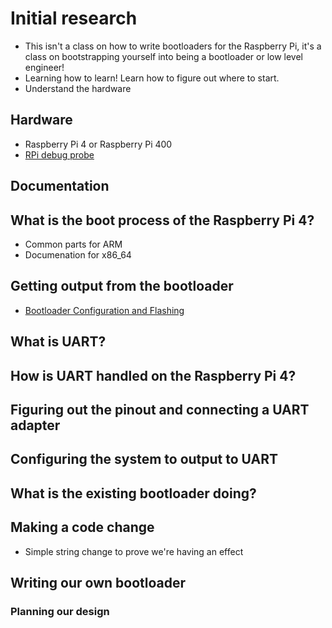 # Initial research

- This isn't a class on how to write bootloaders for the Raspberry Pi,
  it's a class on bootstrapping yourself into being a bootloader or
  low level engineer!
- Learning how to learn! Learn how to figure out where to start.
- Understand the hardware

## Hardware

- Raspberry Pi 4 or Raspberry Pi 400
- [RPi debug probe](https://www.raspberrypi.com/documentation/microcontrollers/debug-probe.html)

## Documentation

## What is the boot process of the Raspberry Pi 4?

- Common parts for ARM
- Documenation for x86\_64

## Getting output from the bootloader

- [Bootloader Configuration and Flashing](https://www.raspberrypi.com/documentation/computers/raspberry-pi.html#raspberry-pi-4-bootloader-configuration)

## What is UART?

## How is UART handled on the Raspberry Pi 4?

## Figuring out the pinout and connecting a UART adapter

## Configuring the system to output to UART

## What is the existing bootloader doing?

## Making a code change
- Simple string change to prove we're having an effect

## Writing our own bootloader

### Planning our design
